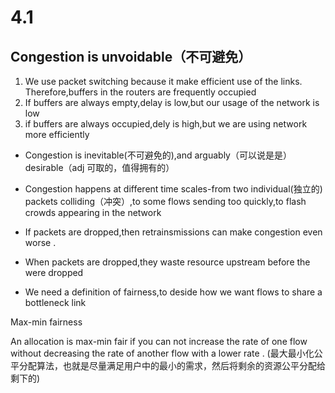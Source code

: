 # 4.1 

## Congestion is unvoidable（不可避免）

1. We use packet switching because it make efficient use of the links. Therefore,buffers in the routers are frequently occupied
2. If buffers are always empty,delay is low,but our usage of the network is low 
3. if buffers are always occupied,dely is high,but we are using network more efficiently 



- Congestion is inevitable(不可避免的),and arguably（可以说是是） desirable（adj 可取的，值得拥有的）

- Congestion happens at different time scales-from two individual(独立的) packets colliding（冲突）,to some flows sending too quickly,to flash crowds appearing in the network 

- If packets are dropped,then retrainsmissions can make congestion even worse . 
- When packets are dropped,they waste resource upstream before the were dropped
- We need a definition of fairness,to deside how we want flows to share a bottleneck link 



Max-min fairness 

An allocation is max-min fair if you can not increase the rate of one flow without decreasing the rate of another flow with a lower rate . (最大最小化公平分配算法，也就是尽量满足用户中的最小的需求，然后将剩余的资源公平分配给剩下的)







